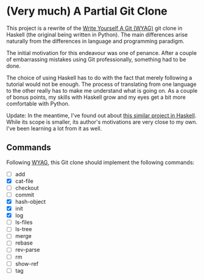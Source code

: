# (Very much) A Partial Git Clone

This project is a rewrite of the [Write Yourself A Git (WYAG)](https://wyag.thb.lt/) git clone in Haskell (the original being written in Python). The main differences arise naturally from the differences in language and programming paradigm. 

The initial motivation for this endeavour was one of penance. After a couple of embarrassing mistakes using Git professionally, something had to be done.

The choice of using Haskell has to do with the fact that merely following a tutorial would not be enough. The process of translating from one language to the other really has to make me understand what is going on. As a couple of bonus points, my skills with Haskell grow and my eyes get a bit more comfortable with Python.

Update: In the meantime, I've found out about [this similar project in Haskell](https://vaibhavsagar.com/blog/2017/08/13/i-haskell-a-git/).
While its scope is smaller, its author's motivations are very close to my own. I've been learning a lot from it as well.

## Commands
Following [WYAG](https://wyag.thb.lt/), this Git clone should implement the following commands:
- [ ] add 
- [x] cat-file 
- [ ] checkout
- [ ] commit 
- [x] hash-object 
- [x] init 
- [x] log 
- [ ] ls-files 
- [ ] ls-tree 
- [ ] merge 
- [ ] rebase 
- [ ] rev-parse 
- [ ] rm 
- [ ] show-ref 
- [ ] tag 